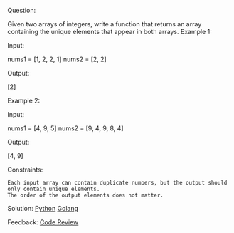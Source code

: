Question:

Given two arrays of integers, write a function that returns an array containing the unique elements that appear in both arrays.
Example 1:

Input:

nums1 = [1, 2, 2, 1]
nums2 = [2, 2]

Output:

[2]

Example 2:

Input:

nums1 = [4, 9, 5]
nums2 = [9, 4, 9, 8, 4]

Output:

[4, 9]

Constraints:

    Each input array can contain duplicate numbers, but the output should only contain unique elements.
    The order of the output elements does not matter.

Solution:
    [Python](../python/005.py)
    [Golang](../golang/005.go)

Feedback:
    [Code Review](../code_review/005.md)